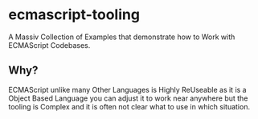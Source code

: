# ecmascript-tooling
A Massiv Collection of Examples that demonstrate how to Work with ECMAScript Codebases.

## Why?
ECMAScript unlike many Other Languages is Highly ReUseable as it is a Object Based Language you can adjust it to work near anywhere but the tooling is Complex and it is often not clear what to use in which situation.
